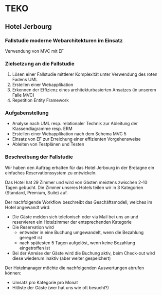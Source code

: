 # TEKO

## Hotel Jerbourg

### Fallstudie moderne Webarchitekturen im Einsatz

Verwendung von MVC mit EF

### Zielsetzung an die Fallstudie
1.	Lösen einer Fallstudie mittlerer Komplexität unter Verwendung des roten Fadens UML
2.	Erstellen einer Webapplikation  
3.	Erkennen der Effizienz eines architekturbasierten Ansatzes (in unserem Falle MVC)
4.	Repetition Entity Framework

### Aufgabenstellung
-	Analyse nach UML resp. relationaler Technik zur Ableitung der Klassendiagramme resp. ERM
- Erstellen einer Webapplikation nach dem Schema MVC 5
- Einsatz von EF zur Erreichung einer effizienten Vorgehensweise
- Ableiten von Testplänen und Testen

### Beschreibung der Fallstudie
Wir haben den Auftrag erhalten für das Hotel Jerbourg in der Bretagne ein einfaches Reservationssystem zu entwickeln.

Das Hotel hat 29 Zimmer und wird von Gästen meistens zwischen 2-10 Tagen gebucht. Die Zimmer unseres Hotels teilen wir in 3 Kategorien (Standard, Premium, Suite) auf.

Der nachfolgende Workflow beschreibt das Geschäftsmodell, welches im Hotel angewandt wird:

- Die Gäste melden sich telefonisch oder via Mail bei uns an und reservieren ein Hotelzimmer der entsprechenden Kategorie
- Die Reservation wird
  - entweder in eine Buchung umgewandelt, wenn die Bezahlung geregelt ist
  - nach spätesten 5 Tagen aufgelöst, wenn keine Bezahlung eingetroffen ist
- Bei der Anreise der Gäste wird die Buchung aktiv, beim Check-out wird diese wiederum inaktiv (aber weiter gespeichert)

Der Hotelmanager möchte die nachfolgenden Auswertungen abrufen können:

-	Umsatz pro Kategorie pro Monat
-	Hitliste der Gäste (wer hat uns wie oft besucht?)
